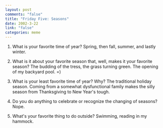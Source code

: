 ```yaml
--- 
layout: post
comments: "false"
title: "Friday Five: Seasons"
date: 2002-3-22
link: "false"
categories: meme
---
```

1. What is your favorite time of year?
Spring, then fall, summer, and lastly winter.

2. What is it about your favorite season that, well, makes it your favorite season?
The budding of the tress, the grass turning green. The opening of my backyard pool. =)

3. What is your least favorite time of year? Why?
The traditional holiday season. Coming from a somewhat dysfunctional family makes the silly season from Thanksgiving to New Year's tough.

4. Do you do anything to celebrate or recognize the changing of seasons?
Nope.

5. What's your favorite thing to do outside?
Swimming, reading in my hammock.
